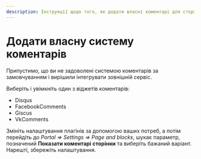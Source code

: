 ```yaml
---
description: Інструкції щодо того, як додати власні коментарі для сторінок порталу
---
```


# Додати власну систему коментарів

Припустимо, що ви не задоволені системою коментарів за замовчуванням і вирішили інтегрувати зовнішній сервіс.

Виберіть і увімкніть один з віджетів коментарів:

- Disqus
- FacebookComments
- Giscus
- VkComments

Змініть налаштування плагінів за допомогою ваших потреб, а потім перейдіть до _Portal => Settings => Page and blocks_, шукає параметр, позначений **Показати коментарі сторінки** та виберіть бажаний варіант. Нарешті, збережіть налаштування.
